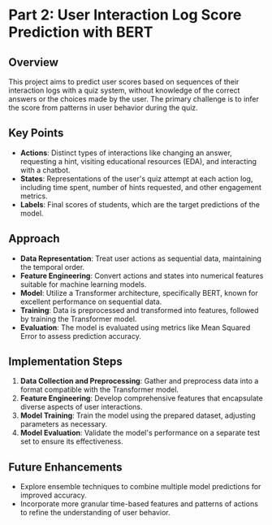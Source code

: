 # Part 2: User Interaction Log Score Prediction with BERT

## Overview
This project aims to predict user scores based on sequences of their interaction logs with a quiz system, without knowledge of the correct answers or the choices made by the user. The primary challenge is to infer the score from patterns in user behavior during the quiz.

## Key Points
- **Actions**: Distinct types of interactions like changing an answer, requesting a hint, visiting educational resources (EDA), and interacting with a chatbot.
- **States**: Representations of the user's quiz attempt at each action log, including time spent, number of hints requested, and other engagement metrics.
- **Labels**: Final scores of students, which are the target predictions of the model.

## Approach
- **Data Representation**: Treat user actions as sequential data, maintaining the temporal order.
- **Feature Engineering**: Convert actions and states into numerical features suitable for machine learning models.
- **Model**: Utilize a Transformer architecture, specifically BERT, known for excellent performance on sequential data.
- **Training**: Data is preprocessed and transformed into features, followed by training the Transformer model.
- **Evaluation**: The model is evaluated using metrics like Mean Squared Error to assess prediction accuracy.

## Implementation Steps
1. **Data Collection and Preprocessing**: Gather and preprocess data into a format compatible with the Transformer model.
2. **Feature Engineering**: Develop comprehensive features that encapsulate diverse aspects of user interactions.
3. **Model Training**: Train the model using the prepared dataset, adjusting parameters as necessary.
4. **Model Evaluation**: Validate the model's performance on a separate test set to ensure its effectiveness.

## Future Enhancements
- Explore ensemble techniques to combine multiple model predictions for improved accuracy.
- Incorporate more granular time-based features and patterns of actions to refine the understanding of user behavior.
